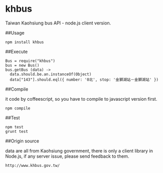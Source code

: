 khbus
=====

Taiwan Kaohsiung bus API - node.js client version.

##Usage
  
    npm install khbus

##Execute

    Bus = require("khbus")
    bus = new Bus()
    bus.getBus (data) ->
      data.should.be.an.instanceOf(Object)
      data["143"].should.eql({ number: '0北', stop: '金獅湖站－金獅湖站' })

##Compile

it code by coffeescript, so you have to compile to javascript version first.

    npm compile

##Test
  
    npm test
    grunt test

##Origin source

data are all from Kaohsiung government, there is only a client library in Node.js, if any server issue, please send feedback to them.

    http://www.khbus.gov.tw/

